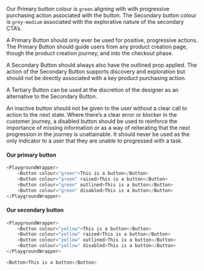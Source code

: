 Our Primary button colour is `green` aligning with with progressive purchasing action associated with the button. The Secondary button colour is `grey-medium` associated with the explorative nature of the secondary CTA’s.

A Primary Button should only ever be used for positive, progressive actions. The Primary Button should guide users from any product creation page, though the product creation journey, and into the checkout phase.

A Secondary Button should always also have the outlined prop applied. The action of the Secondary Button supports discovery and exploration but should not be directly associated with a key product purchasing action.

A Tertiary Button can be used at the discretion of the designer as an alternative to the Secondary Button.

An inactive button should not be given to the user without a clear call to action to the next state. Where there’s a clear error or blocker in the customer journey, a disabled button should be used to reinforce the importance of missing information or as a way of reiterating that the next progression in the journey is unattainable. It should never be used as the only indicator to a user that they are unable to progressed with a task.

#### Our primary button
```js { "noeditor": true }
<PlaygroundWrapper>
    <Button colour="green">This is a button</Button>
    <Button colour="green" raised>This is a button</Button>
    <Button colour="green" outlined>This is a button</Button>
    <Button colour="green" disabled>This is a button</Button>
</PlaygroundWrapper>
```

#### Our secondary button
```js { "noeditor": true }
<PlaygroundWrapper>
    <Button colour="yellow">This is a button</Button>
    <Button colour="yellow" raised>This is a button</Button>
    <Button colour="yellow" outlined>This is a button</Button>
    <Button colour="yellow" disabled>This is a button</Button>
</PlaygroundWrapper>
```

```js
<Button>This is a button</Button>
```
